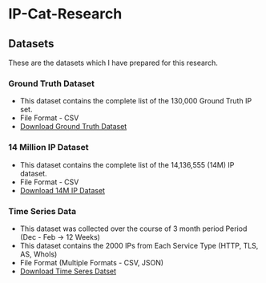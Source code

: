 # IP-Cat-Research

## Datasets

These are the datasets which I have prepared for this research.

### Ground Truth Dataset
- This dataset contains the complete list of the 130,000 Ground Truth IP set.
- File Format - CSV
- [Download Ground Truth Dataset](https://drive.google.com/file/d/1eZN4v38jYQ53cYmnc1egnbwoWH51wi9l/view?usp=sharing) 

### 14 Million IP Dataset
- This dataset contains the complete list of the 14,136,555 (14M) IP dataset.
- File Format - CSV
- [Download 14M IP Dataset](https://drive.google.com/file/d/1TzGUz4i6iRJy7djOUt_OnQy2ep-_6XOG/view?usp=sharing) 

### Time Series Data
- This dataset was collected over the course of 3 month period Period (Dec - Feb -> 12 Weeks)
- This dataset contains the 2000 IPs from Each Service Type (HTTP, TLS, AS, WhoIs)
- File Format (Multiple Formats - CSV, JSON)
- [Download Time Seres Datset](https://drive.google.com/file/d/1XgKjE_ZdNIbDepD811CjzUrwRVqlE-Z7/view?usp=sharing) 
